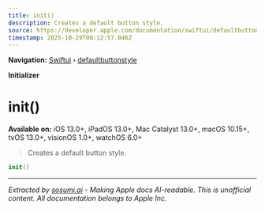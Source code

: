 ```yaml
---
title: init()
description: Creates a default button style.
source: https://developer.apple.com/documentation/swiftui/defaultbuttonstyle/init()
timestamp: 2025-10-29T00:12:57.046Z
---
```


**Navigation:** [Swiftui](/documentation/swiftui) › [defaultbuttonstyle](/documentation/swiftui/defaultbuttonstyle)

**Initializer**

# init()

**Available on:** iOS 13.0+, iPadOS 13.0+, Mac Catalyst 13.0+, macOS 10.15+, tvOS 13.0+, visionOS 1.0+, watchOS 6.0+

> Creates a default button style.

```swift
init()
```

---

*Extracted by [sosumi.ai](https://sosumi.ai) - Making Apple docs AI-readable.*
*This is unofficial content. All documentation belongs to Apple Inc.*

